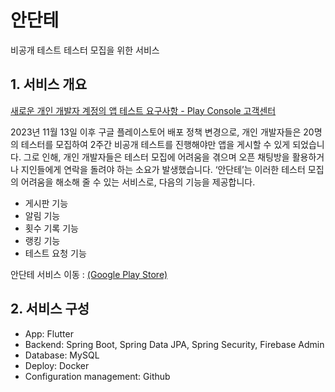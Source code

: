 # 안단테

비공개 테스트 테스터 모집을 위한 서비스

## 1. 서비스 개요

[새로운 개인 개발자 계정의 앱 테스트 요구사항 - Play Console 고객센터](https://support.google.com/googleplay/android-developer/answer/14151465?hl=ko)

2023년 11월 13일 이후 구글 플레이스토어 배포 정책 변경으로, 개인 개발자들은 20명의 테스터를 모집하여 2주간 비공개 테스트를 진행해야만 앱을 게시할 수 있게 되었습니다. 그로 인해, 개인 개발자들은 테스터 모집에 어려움을 겪으며 오픈 채팅방을 활용하거나 지인들에게 연락을 돌려야 하는 소요가 발생했습니다. ‘안단테’는 이러한 테스터 모집의 어려움을 해소해 줄 수 있는 서비스로, 다음의 기능을 제공합니다.

- 게시판 기능
- 알림 기능
- 횟수 기록 기능
- 랭킹 기능
- 테스트 요청 기능

안단테 서비스 이동 : [(Google Play Store)](https://play.google.com/store/apps/details?id=com.codekunst.and20roid&pcampaignid=web_share)

## 2. 서비스 구성

- App: Flutter
- Backend: Spring Boot, Spring Data JPA, Spring Security, Firebase Admin
- Database: MySQL
- Deploy: Docker
- Configuration management: Github
